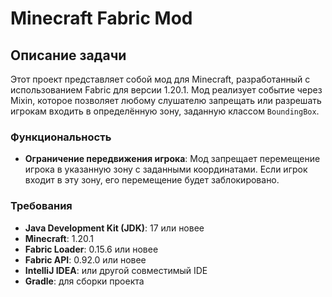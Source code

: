 # Minecraft Fabric Mod

## Описание задачи

Этот проект представляет собой мод для Minecraft, разработанный с использованием Fabric для версии 1.20.1.
Мод реализует событие через Mixin, которое позволяет любому слушателю запрещать или разрешать игрокам входить в определённую зону, заданную классом `BoundingBox`. 

### Функциональность

- **Ограничение передвижения игрока**: Мод запрещает перемещение игрока в указанную зону с заданными координатами. Если игрок входит в эту зону, его перемещение будет заблокировано.

### Требования

- **Java Development Kit (JDK)**: 17 или новее
- **Minecraft**: 1.20.1
- **Fabric Loader**: 0.15.6 или новее
- **Fabric API**: 0.92.0 или новее
- **IntelliJ IDEA**: или другой совместимый IDE
- **Gradle**: для сборки проекта

